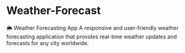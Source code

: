 # Weather-Forecast
🌦️ Weather Forecasting App A responsive and user-friendly weather forecasting application that provides real-time weather updates and forecasts for any city worldwide.  
